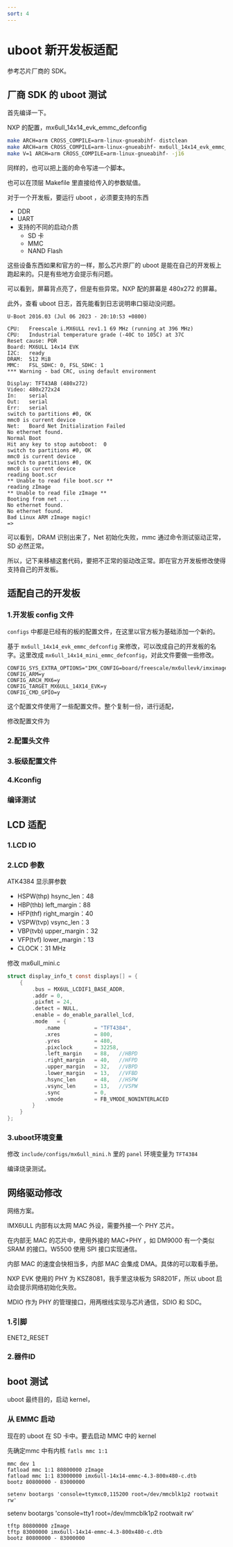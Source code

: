 ```yaml
---
sort: 4
---
```

# uboot 新开发板适配

参考芯片厂商的 SDK。

## 厂商 SDK 的 uboot 测试

首先编译一下。

NXP 的配置，mx6ull_14x14_evk_emmc_defconfig

```bash
make ARCH=arm CROSS_COMPILE=arm-linux-gnueabihf- distclean
make ARCH=arm CROSS_COMPILE=arm-linux-gnueabihf- mx6ull_14x14_evk_emmc_defconfig
make V=1 ARCH=arm CROSS_COMPILE=arm-linux-gnueabihf- -j16
```

同样的，也可以把上面的命令写进一个脚本。

也可以在顶层 Makefile 里直接给传入的参数赋值。

对于一个开发板，要运行 uboot ，必须要支持的东西
- DDR
- UART
- 支持的不同的启动介质
  - SD 卡
  - MMC
  - NAND Flash


这些设备东西如果和官方的一样，那么芯片原厂的 uboot 是能在自己的开发板上跑起来的。只是有些地方会提示有问题。

可以看到，屏幕背点亮了，但是有些异常。NXP 配的屏幕是 480x272 的屏幕。

此外，查看 uboot 日志，首先能看到日志说明串口驱动没问题。

```
U-Boot 2016.03 (Jul 06 2023 - 20:10:53 +0800)

CPU:   Freescale i.MX6ULL rev1.1 69 MHz (running at 396 MHz)
CPU:   Industrial temperature grade (-40C to 105C) at 37C
Reset cause: POR
Board: MX6ULL 14x14 EVK
I2C:   ready
DRAM:  512 MiB
MMC:   FSL_SDHC: 0, FSL_SDHC: 1
*** Warning - bad CRC, using default environment

Display: TFT43AB (480x272)
Video: 480x272x24
In:    serial
Out:   serial
Err:   serial
switch to partitions #0, OK
mmc0 is current device
Net:   Board Net Initialization Failed
No ethernet found.
Normal Boot
Hit any key to stop autoboot:  0
switch to partitions #0, OK
mmc0 is current device
switch to partitions #0, OK
mmc0 is current device
reading boot.scr
** Unable to read file boot.scr **
reading zImage
** Unable to read file zImage **
Booting from net ...
No ethernet found.
No ethernet found.
Bad Linux ARM zImage magic!
=>
```

可以看到，DRAM 识别出来了，Net 初始化失败，mmc 通过命令测试驱动正常，SD 必然正常。

所以，记下来移植这套代码，要把不正常的驱动改正常。即在官方开发板修改使得支持自己的开发板。


## 适配自己的开发板

### 1.开发板 config 文件

`configs` 中都是已经有的板的配置文件，在这里以官方板为基础添加一个新的。

基于 `mx6ull_14x14_evk_emmc_defconfig` 来修改，可以改成自己的开发板的名字。这里改成 `mx6ull_14x14_mini_emmc_defconfig`，对此文件要做一些修改。

```
CONFIG_SYS_EXTRA_OPTIONS="IMX_CONFIG=board/freescale/mx6ullevk/imximage.cfg,MX6ULL_EVK_EMMC_REWORK"
CONFIG_ARM=y
CONFIG_ARCH_MX6=y
CONFIG_TARGET_MX6ULL_14X14_EVK=y
CONFIG_CMD_GPIO=y
```

这个配置文件使用了一些配置文件。整个复制一份，进行适配，

修改配置文件为


### 2.配置头文件


### 3.板级配置文件


### 4.Kconfig


### 编译测试


## LCD 适配


### 1.LCD IO


### 2.LCD 参数


ATK4384 显示屏参数
- HSPW(thp) hsync_len：48
- HBP(thb) left_margin：88
- HFP(thf) right_margin：40
- VSPW(tvp) vsync_len：3
- VBP(tvb) upper_margin：32
- VFP(tvf) lower_margin：13
- CLOCK：31 MHz


修改 mx6ull_mini.c

```c
struct display_info_t const displays[] = {
    {
        .bus = MX6UL_LCDIF1_BASE_ADDR,
        .addr = 0,
        .pixfmt = 24,
        .detect = NULL,
        .enable	= do_enable_parallel_lcd,
        .mode	= {
            .name			= "TFT4384",
            .xres           = 800,
            .yres           = 480,
            .pixclock       = 32258,
            .left_margin    = 88,   //HBPD
            .right_margin   = 40,   //HFPD
            .upper_margin   = 32,   //VBPD
            .lower_margin   = 13,   //VFBD
            .hsync_len      = 48,   //HSPW
            .vsync_len      = 13,   //VSPW
            .sync           = 0,
            .vmode          = FB_VMODE_NONINTERLACED
        }
    }
};
```

### 3.uboot环境变量

修改 `include/configs/mx6ull_mini.h` 里的 `panel` 环境变量为 `TFT4384` 

编译烧录测试。

## 网络驱动修改

网络方案。

IMX6ULL 内部有以太网 MAC 外设，需要外接一个 PHY 芯片。

在内部无 MAC 的芯片中，使用外接的 MAC+PHY ，如 DM9000 有一个类似 SRAM 的接口。W5500 使用 SPI 接口实现通信。

内部 MAC 的速度会快相当多，内部 MAC 会集成 DMA。具体的可以取看手册。

NXP EVK 使用的 PHY 为 KSZ8081，我手里这块板为 SR8201F，所以 uboot 启动会提示网络初始化失败。

MDIO 作为 PHY 的管理接口，用两根线实现与芯片通信，SDIO 和 SDC。


### 1.引脚

ENET2_RESET


### 2.器件ID




## boot 测试

uboot 最终目的，启动 kernel，

### 从 EMMC 启动

现在的 uboot 在 SD 卡中。要去启动 MMC 中的 kernel

先确定mmc 中有内核 `fatls mmc 1:1`



```
mmc dev 1
fatload mmc 1:1 80800000 zImage
fatload mmc 1:1 83000000 imx6ull-14x14-emmc-4.3-800x480-c.dtb
bootz 80800000 - 83000000
```


```
setenv bootargs 'console=ttymxc0,115200 root=/dev/mmcblk1p2 rootwait rw'
```


setenv bootargs 'console=tty1 root=/dev/mmcblk1p2 rootwait rw'



```
tftp 80800000 zImage
tftp 83000000 imx6ull-14x14-emmc-4.3-800x480-c.dtb
bootz 80800000 - 83000000
```

